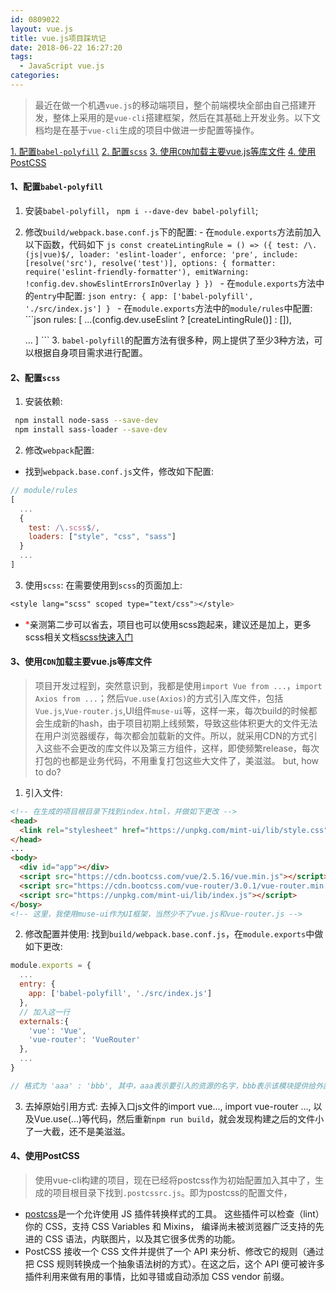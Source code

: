 ```yaml
---
id: 0809022
layout: vue.js
title: vue.js项目踩坑记
date: 2018-06-22 16:27:20
tags:
  - JavaScript vue.js
categories:
---
```


> 最近在做一个机遇`vue.js`的移动端项目，整个前端模块全部由自己搭建开发，整体上采用的是`vue-cli`搭建框架，然后在其基础上开发业务。以下文档均是在基于`vue-cli`生成的项目中做进一步配置等操作。

<a href="#babelpolyfill">1. 配置`babel-polyfill`</a>
<a href="#scss">2. 配置`scss`</a>
<a href="#cdn">3. 使用`CDN`加载主要vue.js等库文件</a>
<a href="#postcss">4. 使用PostCSS</a>

#### <a name="babelpolyfill">1、配置`babel-polyfill`</a>
  1. 安装`babel-polyfill`， `npm i --dave-dev babel-polyfill`;
  2. 修改`build/webpack.base.conf.js`下的配置:
    - 在`module.exports`方法前加入以下函数，代码如下
    ```js
    const createLintingRule = () => ({
      test: /\.(js|vue)$/,
      loader: 'eslint-loader',
      enforce: 'pre',
      include: [resolve('src'), resolve('test')],
      options: {
        formatter: require('eslint-friendly-formatter'),
        emitWarning: !config.dev.showEslintErrorsInOverlay
      }
    })
    ```
    - 在`module.exports`方法中的`entry`中配置:
    ```json
    entry: {
      app: ['babel-polyfill', './src/index.js']
    }
    ```
    - 在`module.exports`方法中的`module/rules`中配置:
    ```json
    rules: [
      ...(config.dev.useEslint ? [createLintingRule()] : []),


      ...
    ]
    ```
    3. `babel-polyfill`的配置方法有很多种，网上提供了至少3种方法，可以根据自身项目需求进行配置。

#### <a name="scss">2、配置`scss`</a>
  1. 安装依赖:
   ```sh
    npm install node-sass --save-dev
    npm install sass-loader --save-dev
   ```
  2. 修改`webpack`配置:
  - 找到`webpack.base.conf.js`文件，修改如下配置:
  ```js
  // module/rules
  [
    ...
    {
      test: /\.scss$/,
      loaders: ["style", "css", "sass"]
    }
    ...
  ]
  ```
  3. 使用`scss`:
  在需要使用到`scss`的页面加上:
  ```css
  <style lang="scss" scoped type="text/css"></style>
  ```
  - <span style="color: red">*</span>亲测第二步可以省去，项目也可以使用scss跑起来，建议还是加上，更多scss相关文档[scss快速入门](https://www.sasscss.com/getting-started/)

#### <a name="cdn">3、使用`CDN`加载主要vue.js等库文件</a>
  > 项目开发过程到，突然意识到，我都是使用`import Vue from ...`，`import Axios from ...`；然后`Vue.use(Axios)`的方式引入库文件，包括`Vue.js`,`Vue-router.js`,UI组件`muse-ui`等，这样一来，每次build的时候都会生成新的hash，由于项目初期上线频繁，导致这些体积更大的文件无法在用户浏览器缓存，每次都会加载新的文件。所以，就采用CDN的方式引入这些不会更改的库文件以及第三方组件，这样，即使频繁release，每次打包的也都是业务代码，不用重复打包这些大文件了，美滋滋。
  but, how to do?
  1. 引入文件:
  ```html
  <!-- 在生成的项目根目录下找到index.html，并做如下更改 -->
  <head>
    <link rel="stylesheet" href="https://unpkg.com/mint-ui/lib/style.css">
  </head>
  ...
  <body>
    <div id="app"></div>
    <script src="https://cdn.bootcss.com/vue/2.5.16/vue.min.js"></script>
    <script src="https://cdn.bootcss.com/vue-router/3.0.1/vue-router.min.js"></script>
    <script src="https://unpkg.com/mint-ui/lib/index.js"></script>
  </bosy>
  <!-- 这里，我使用muse-ui作为UI框架，当然少不了vue.js和vue-router.js -->
  ```
  2. 修改配置并使用:
  找到`build/webpack.base.conf.js`，在`module.exports`中做如下更改:
  ```js
  module.exports = {
    ...
    entry: {
      app: ['babel-polyfill', './src/index.js']
    },
    // 加入这一行
    externals:{
      'vue': 'Vue',
      'vue-router': 'VueRouter'
    },
    ...
  }

  // 格式为 'aaa' : 'bbb', 其中，aaa表示要引入的资源的名字，bbb表示该模块提供给外部引用的名字，由对应的库自定。例如，vue为Vue，vue-router为VueRouter.
  ```
  3. 去掉原始引用方式:
  去掉入口js文件的import vue..., import vue-router ..., 以及Vue.use(...)等代码，然后重新`npm run build`，就会发现构建之后的文件小了一大截，还不是美滋滋。

#### <a name="postcss">4、使用PostCSS</a>
  > 使用vue-cli构建的项目，现在已经将postcss作为初始配置加入其中了，生成的项目根目录下找到`.postcssrc.js`。即为postcss的配置文件，
  - [postcss](https://github.com/postcss/postcss/blob/master/README-cn.md)是一个允许使用 JS 插件转换样式的工具。 这些插件可以检查（lint）你的 CSS，支持 CSS Variables 和 Mixins， 编译尚未被浏览器广泛支持的先进的 CSS 语法，内联图片，以及其它很多优秀的功能。
  - PostCSS 接收一个 CSS 文件并提供了一个 API 来分析、修改它的规则（通过把 CSS 规则转换成一个抽象语法树的方式）。在这之后，这个 API 便可被许多插件利用来做有用的事情，比如寻错或自动添加 CSS vendor 前缀。

